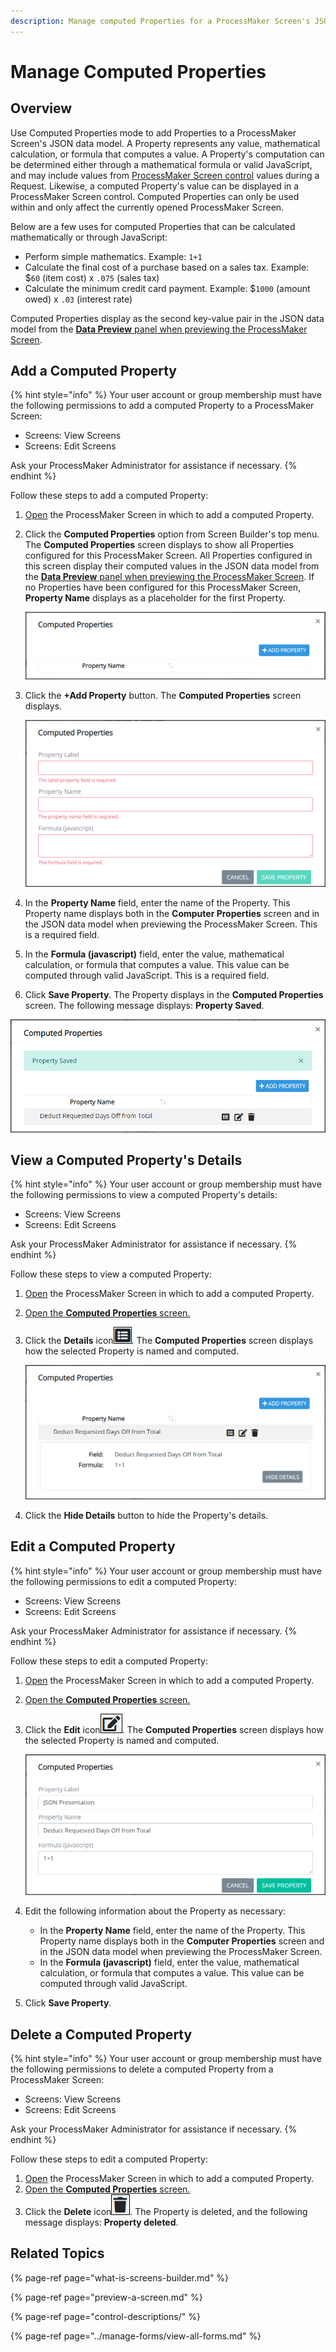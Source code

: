 ```yaml
---
description: Manage computed Properties for a ProcessMaker Screen's JSON data model.
---
```


# Manage Computed Properties

## Overview

Use Computed Properties mode to add Properties to a ProcessMaker Screen's JSON data model. A Property represents any value, mathematical calculation, or formula that computes a value. A Property's computation can be determined either through a mathematical formula or valid JavaScript, and may include values from [ProcessMaker Screen control](control-descriptions/) values during a Request. Likewise, a computed Property's value can be displayed in a ProcessMaker Screen control. Computed Properties can only be used within and only affect the currently opened ProcessMaker Screen.

Below are a few uses for computed Properties that can be calculated mathematically or through JavaScript:

* Perform simple mathematics. Example: `1+1`
* Calculate the final cost of a purchase based on a sales tax. Example: $`60` \(item cost\) x `.075` \(sales tax\)
* Calculate the minimum credit card payment. Example: $`1000` \(amount owed\) x `.03` \(interest rate\)

Computed Properties display as the second key-value pair in the JSON data model from the [**Data Preview** panel when previewing the ProcessMaker Screen](preview-a-screen.md).

## Add a Computed Property

{% hint style="info" %}
Your user account or group membership must have the following permissions to add a computed Property to a ProcessMaker Screen:

* Screens: View Screens
* Screens: Edit Screens

Ask your ProcessMaker Administrator for assistance if necessary.
{% endhint %}

Follow these steps to add a computed Property:

1. [Open](../manage-forms/view-all-forms.md) the ProcessMaker Screen in which to add a computed Property.
2. Click the **Computed Properties** option from Screen Builder's top menu. The **Computed Properties** screen displays to show all Properties configured for this ProcessMaker Screen. All Properties configured in this screen display their computed values in the JSON data model from the [**Data Preview** panel when previewing the ProcessMaker Screen](preview-a-screen.md). If no Properties have been configured for this ProcessMaker Screen, **Property Name** displays as a placeholder for the first Property.  

   ![](../../../.gitbook/assets/computed-properties-screen-screens-builder-processes.png)

3. Click the **+Add Property** button. The **Computed Properties** screen displays.  

   ![](../../../.gitbook/assets/computed-properties-definition-screen-screens-builder-processes.png)

4. In the **Property Name** field, enter the name of the Property. This Property name displays both in the **Computer Properties** screen and in the JSON data model when previewing the ProcessMaker Screen. This is a required field.
5. In the **Formula \(javascript\)** field, enter the value, mathematical calculation, or formula that computes a value. This value can be computed through valid JavaScript. This is a required field.
6. Click **Save Property**. The Property displays in the **Computed Properties** screen. The following message displays: **Property Saved**.

![Computed Properties screen with a new Property](../../../.gitbook/assets/computed-properties-screen-with-property-screens-builder-processes.png)

## View a Computed Property's Details

{% hint style="info" %}
Your user account or group membership must have the following permissions to view a computed Property's details:

* Screens: View Screens
* Screens: Edit Screens

Ask your ProcessMaker Administrator for assistance if necessary.
{% endhint %}

Follow these steps to view a computed Property:

1. [Open](../manage-forms/view-all-forms.md) the ProcessMaker Screen in which to add a computed Property.
2. [Open the **Computed Properties** screen.](manage-computed-properties.md#add-a-computed-property)
3. Click the **Details** icon![](../../../.gitbook/assets/computed-properties-details-icon-screens-builder-processes.png). The **Computed Properties** screen displays how the selected Property is named and computed.  

   ![](../../../.gitbook/assets/computed-properties-details-screen-screens-builder-processes.png)

4. Click the **Hide Details** button to hide the Property's details.

## Edit a Computed Property

{% hint style="info" %}
Your user account or group membership must have the following permissions to edit a computed Property:

* Screens: View Screens
* Screens: Edit Screens

Ask your ProcessMaker Administrator for assistance if necessary.
{% endhint %}

Follow these steps to edit a computed Property:

1. [Open](../manage-forms/view-all-forms.md) the ProcessMaker Screen in which to add a computed Property.
2. [Open the **Computed Properties** screen.](manage-computed-properties.md#add-a-computed-property)
3. Click the **Edit** icon![](../../../.gitbook/assets/computed-properties-edit-icon-screens-builder-processes.png). The **Computed Properties** screen displays how the selected Property is named and computed.  

   ![](../../../.gitbook/assets/computed-property-screen-edit-screens-builder-processes.png)

4. Edit the following information about the Property as necessary:
   * In the **Property Name** field, enter the name of the Property. This Property name displays both in the **Computer Properties** screen and in the JSON data model when previewing the ProcessMaker Screen.
   * In the **Formula \(javascript\)** field, enter the value, mathematical calculation, or formula that computes a value. This value can be computed through valid JavaScript.
5. Click **Save Property**.

## Delete a Computed Property

{% hint style="info" %}
Your user account or group membership must have the following permissions to delete a computed Property from a ProcessMaker Screen:

* Screens: View Screens
* Screens: Edit Screens

Ask your ProcessMaker Administrator for assistance if necessary.
{% endhint %}

Follow these steps to edit a computed Property:

1. [Open](../manage-forms/view-all-forms.md) the ProcessMaker Screen in which to add a computed Property.
2. [Open the **Computed Properties** screen.](manage-computed-properties.md#add-a-computed-property)
3. Click the **Delete** icon![](../../../.gitbook/assets/computed-property-delete-icon-screens-builder-processes.png). The Property is deleted, and the following message displays: **Property deleted**.

## Related Topics

{% page-ref page="what-is-screens-builder.md" %}

{% page-ref page="preview-a-screen.md" %}

{% page-ref page="control-descriptions/" %}

{% page-ref page="../manage-forms/view-all-forms.md" %}

